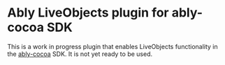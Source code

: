 # Ably LiveObjects plugin for ably-cocoa SDK

This is a work in progress plugin that enables LiveObjects functionality in the [ably-cocoa](https://github.com/ably/ably-cocoa/) SDK. It is not yet ready to be used.
